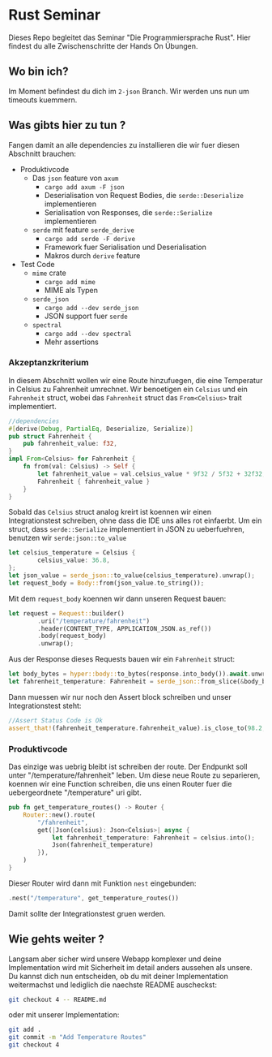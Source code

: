 # Rust Seminar

Dieses Repo begleitet das Seminar "Die Programmiersprache Rust".
Hier findest du alle Zwischenschritte der Hands On Übungen.

## Wo bin ich?

Im Moment befindest du dich im `2-json` Branch. Wir werden uns nun um timeouts kuemmern.

## Was gibts hier zu tun ?

Fangen damit an alle dependencies zu installieren die wir fuer diesen Abschnitt brauchen:

- Produktivcode
  - Das `json` feature von `axum`
    - `cargo add axum -F json`
    - Deserialisation von Request Bodies, die `serde::Deserialize` implementieren
    - Serialisation von Responses, die `serde::Serialize` implementieren
  - `serde` mit feature `serde_derive`
    - `cargo add serde -F derive`
    - Framework fuer Serialisation und Deserialisation
    - Makros durch `derive` feature
- Test Code
  - `mime` crate
    - `cargo add mime`
    - MIME als Typen
  - `serde_json`
    - `cargo add --dev serde_json`
    - JSON support fuer `serde`
  - `spectral`
    - `cargo add --dev spectral`
    - Mehr assertions

### Akzeptanzkriterium

In diesem Abschnitt wollen wir eine Route hinzufuegen, die eine Temperatur in Celsius zu Fahrenheit umrechnet. Wir benoetigen ein `Celsius` und ein `Fahrenheit` struct, wobei das `Fahrenheit` struct das `From<Celsius>` trait implementiert.

```rust
//dependencies
#[derive(Debug, PartialEq, Deserialize, Serialize)]
pub struct Fahrenheit {
    pub fahrenheit_value: f32,
}
impl From<Celsius> for Fahrenheit {
    fn from(val: Celsius) -> Self {
        let fahrenheit_value = val.celsius_value * 9f32 / 5f32 + 32f32;
        Fahrenheit { fahrenheit_value }
    }
}
```

Sobald das `Celsius` struct analog kreirt ist koennen wir einen Integrationstest schreiben, ohne dass die IDE uns alles rot einfaerbt.
Um ein struct, dass `serde::Serialize` implementiert in JSON zu ueberfuehren, benutzen wir `serde:json::to_value`

```rust
let celsius_temperature = Celsius {
        celsius_value: 36.8,
};
let json_value = serde_json::to_value(celsius_temperature).unwrap();
let request_body = Body::from(json_value.to_string());
```

Mit dem `request_body` koennen wir dann unseren Request bauen:

```rust
let request = Request::builder()
        .uri("/temperature/fahrenheit")
        .header(CONTENT_TYPE, APPLICATION_JSON.as_ref())
        .body(request_body)
        .unwrap();
```

Aus der Response dieses Requests bauen wir ein `Fahrenheit` struct:

```rust
let body_bytes = hyper::body::to_bytes(response.into_body()).await.unwrap();
let fahrenheit_temperature: Fahrenheit = serde_json::from_slice(&body_bytes).unwrap();
```

Dann muessen wir nur noch den Assert block schreiben und unser Integrationstest steht:

```rust
//Assert Status Code is Ok
assert_that!(fahrenheit_temperature.fahrenheit_value).is_close_to(98.2, 1e-1f32);
```

### Produktivcode

Das einzige was uebrig bleibt ist schreiben der route.
Der Endpunkt soll unter "/temperature/fahrenheit" leben.
Um diese neue Route zu separieren, koennen wir eine Function schreiben, die uns einen Router fuer die uebergeordnete "/temperature" uri gibt.

```rust
pub fn get_temperature_routes() -> Router {
    Router::new().route(
        "/fahrenheit",
        get(|Json(celsius): Json<Celsius>| async {
            let fahrenheit_temperature: Fahrenheit = celsius.into();
            Json(fahrenheit_temperature)
        }),
    )
}
```

Dieser Router wird dann mit Funktion `nest` eingebunden:

```rust
.nest("/temperature", get_temperature_routes())
```

Damit sollte der Integrationstest gruen werden.

## Wie gehts weiter ?

Langsam aber sicher wird unsere Webapp komplexer
und deine Implementation wird mit Sicherheit im detail anders aussehen als unsere.
Du kannst dich nun entscheiden, ob du mit deiner Implementation weitermachst und lediglich die naechste README auscheckst:

```bash
git checkout 4 -- README.md
```

oder mit unserer Implementation:

```bash
git add .
git commit -m "Add Temperature Routes"
git checkout 4
```
